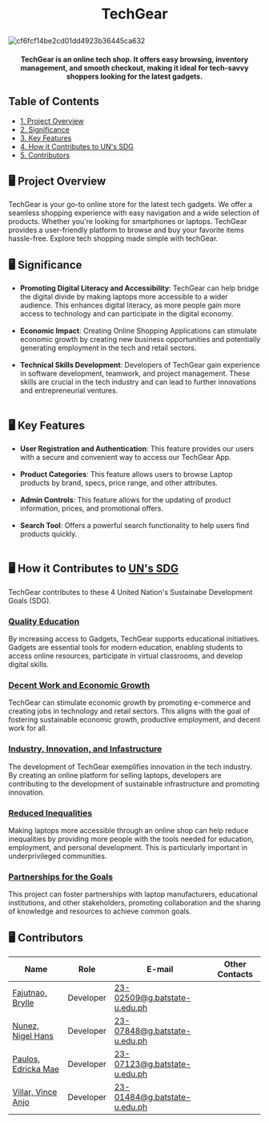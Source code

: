 # <p align="center"> TechGear </p>
![cf6fcf14be2cd01dd4923b36445ca632](https://github.com/user-attachments/assets/ed0ed199-02a1-4d59-bdfc-90a5f4805b6f)
#### <p align="center">TechGear is an online tech shop. It offers easy browsing, inventory management, and smooth checkout, making it ideal for tech-savvy shoppers looking for the latest gadgets.</p>

## Table of Contents
-  [1. Project Overview](#proj-obv)
-  [2. Significance](#sig)
-  [3. Key Features](#key)
-  [4. How it Contributes to UN's SDG](#un) 
-  [5. Contributors](#contrib) 


## <a id = "proj-obv"> 🖥 Project Overview </a> <br>
TechGear is your go-to online store for the latest tech gadgets. We offer a seamless shopping experience with easy navigation and a wide selection of products. Whether you're looking for smartphones or laptops. TechGear provides a user-friendly platform to browse and buy your favorite items hassle-free. Explore tech shopping made simple with techGear.
<br>

##  <a id = "sig"> 🖥 Significance </a><br>
- <b> Promoting Digital Literacy and Accessibility</b>: TechGear can help bridge the digital divide by making laptops more accessible to a wider audience. This enhances digital literacy, as more people gain more access to technology and can participate in the digital economy.<br><br>
- <b>Economic Impact</b>: Creating Online Shopping Applications can stimulate economic growth by creating new business opportunities and potentially generating employment in the tech and retail sectors.<br><br>
- <b>Technical Skills Development</b>: Developers of TechGear gain experience in software development, teamwork, and project management. These skills are crucial in the tech industry and can lead to further innovations and entrepreneurial ventures.<br><br>

##  <a id = "key"> 🖥 Key Features </a><br>
- <b> User Registration and Authentication</b>: This feature provides our users with a secure and convenient way to access our TechGear App.<br><br>
- <b>Product Categories</b>: This feature allows users to browse Laptop products by brand, specs, price range, and other attributes.<br><br>
- <b>Admin Controls</b>: This feature allows for the updating of product information, prices, and promotional offers.<br><br>
- <b>Search Tool</b>: Offers a powerful search functionality to help users find products quickly.<br><br>

## <a id = "un"> 🖥 How it Contributes to [UN's SDG](https://education.nationalgeographic.org/resource/sustainable-development-goals/ "Sustainable Development Goals")</a><br>
TechGear contributes to these 4 United Nation's Sustainabe Development Goals (SDG). 

### [**Quality Education**](https://sdgs.un.org/goals/goal4 "SDG 4: Quality Education")
By increasing access to Gadgets, TechGear supports educational initiatives. Gadgets are essential tools for modern education, enabling students to access online resources, participate in virtual classrooms, and develop digital skills.

### [**Decent Work and Economic Growth**](https://sdgs.un.org/goals/goal8 "SDG 8: Decent Work and Economic Growth")
TechGear can stimulate economic growth by promoting e-commerce and creating jobs in technology and retail sectors. This aligns with the goal of fostering sustainable economic growth, productive employment, and decent work for all.

### [**Industry, Innovation, and Infastructure**](https://sdgs.un.org/goals/goal9 "SDG 9: Industry, Innovation, and Infastructure")
The development of TechGear exemplifies innovation in the tech industry. By creating an online platform for selling laptops, developers are contributing to the development of sustainable infrastructure and promoting innovation.

### [**Reduced Inequalities**](https://sdgs.un.org/goals/goal10 "SDG 10: Reduced Inequalities:")
Making laptops more accessible through an online shop can help reduce inequalities by providing more people with the tools needed for education, employment, and personal development. This is particularly important in underprivileged communities.

### [**Partnerships for the Goals**](https://sdgs.un.org/goals/goal17 "SDG 17: Partnerships for the Goals:")
This project can foster partnerships with laptop manufacturers, educational institutions, and other stakeholders, promoting collaboration and the sharing of knowledge and resources to achieve common goals.

##  <a id = "contrib"> 🖥‍ Contributors </a> <br>
| Name | Role | E-mail | Other Contacts |
| --- | --- | --- | --- |
| <a href = "https://github.com/DanielleZiac">Fajutnao, Brylle</a> | Developer | 23-02509@g.batstate-u.edu.ph|   |
| <a href = "https://github.com/LanceAndrei04">Nunez, Nigel Hans</a>|  Developer  | 23-07848@g.batstate-u.edu.ph |  |
| <a href = "https://github.com/AeronEvangelista">Paulos, Edricka Mae</a>| Developer | 23-07123@g.batstate-u.edu.ph | |
| <a href = "https://github.com/T>">Villar, Vince Anjo</a>| Developer | 23-01484@g.batstate-u.edu.ph | |
